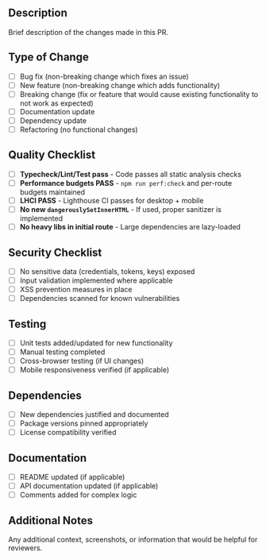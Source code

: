 ## Description
Brief description of the changes made in this PR.

## Type of Change
- [ ] Bug fix (non-breaking change which fixes an issue)
- [ ] New feature (non-breaking change which adds functionality) 
- [ ] Breaking change (fix or feature that would cause existing functionality to not work as expected)
- [ ] Documentation update
- [ ] Dependency update
- [ ] Refactoring (no functional changes)

## Quality Checklist
- [ ] **Typecheck/Lint/Test pass** - Code passes all static analysis checks
- [ ] **Performance budgets PASS** - `npm run perf:check` and per-route budgets maintained
- [ ] **LHCI PASS** - Lighthouse CI passes for desktop + mobile
- [ ] **No new `dangerouslySetInnerHTML`** - If used, proper sanitizer is implemented
- [ ] **No heavy libs in initial route** - Large dependencies are lazy-loaded

## Security Checklist
- [ ] No sensitive data (credentials, tokens, keys) exposed
- [ ] Input validation implemented where applicable
- [ ] XSS prevention measures in place
- [ ] Dependencies scanned for known vulnerabilities

## Testing
- [ ] Unit tests added/updated for new functionality
- [ ] Manual testing completed
- [ ] Cross-browser testing (if UI changes)
- [ ] Mobile responsiveness verified (if applicable)

## Dependencies
- [ ] New dependencies justified and documented
- [ ] Package versions pinned appropriately
- [ ] License compatibility verified

## Documentation
- [ ] README updated (if applicable)
- [ ] API documentation updated (if applicable)
- [ ] Comments added for complex logic

## Additional Notes
Any additional context, screenshots, or information that would be helpful for reviewers.